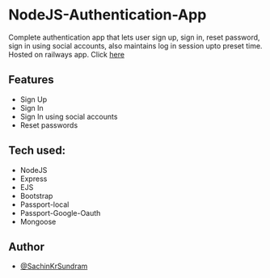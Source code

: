 # NodeJS-Authentication-App
Complete authentication app that lets user sign up, sign in, reset password, sign in using social accounts, also maintains log in session upto preset time.
Hosted on railways app. Click [here](https://nodejs-authentication-app-sachinkrsundram.up.railway.app/)

## Features
* Sign Up
* Sign In
* Sign In using social accounts
* Reset passwords

## Tech used:

* NodeJS
* Express
* EJS
* Bootstrap
* Passport-local
* Passport-Google-Oauth
* Mongoose

## Author

* [@SachinKrSundram](https://github.com/SachinKrSundram/)